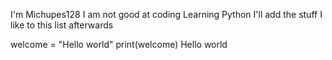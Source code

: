 I'm Michupes128
I am not good at coding
Learning Python
I'll add the stuff I like to this list afterwards


welcome = "Hello world"
print(welcome)
Hello world
<!---
Michupes128/Michupes128 is a ✨ special ✨ repository because its `README.md` (this file) appears on your GitHub profile.
You can click the Preview link to take a look at your changes.
--->
